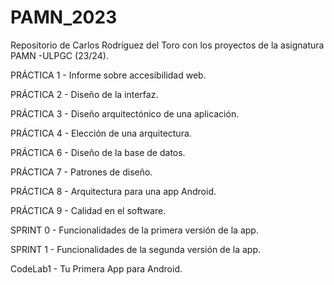 # PAMN_2023
Repositorio de Carlos Rodríguez del Toro con los proyectos de la asignatura PAMN -ULPGC (23/24).

PRÁCTICA 1 - Informe sobre accesibilidad web.


PRÁCTICA 2 - Diseño de la interfaz.


PRÁCTICA 3 - Diseño arquitectónico de una aplicación.


PRÁCTICA 4 - Elección de una arquitectura.


PRÁCTICA 6 - Diseño de la base de datos.


PRÁCTICA 7 - Patrones de diseño.


PRÁCTICA 8 - Arquitectura para una app Android.


PRÁCTICA 9 - Calidad en el software.


SPRINT 0 - Funcionalidades de la primera versión de la app.


SPRINT 1 - Funcionalidades de la segunda versión de la app.


CodeLab1 - Tu Primera App para Android.
